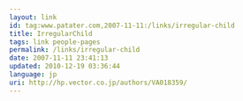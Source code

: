 ```yaml
---
layout: link
id: tag:www.patater.com,2007-11-11:/links/irregular-child
title: IrregularChild
tags: link people-pages
permalink: /links/irregular-child
date: 2007-11-11 23:41:13
updated: 2010-12-19 03:36:44
language: jp
uri: http://hp.vector.co.jp/authors/VA018359/
---
```


